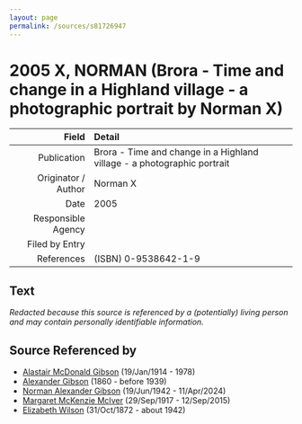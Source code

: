 ```yaml
---
layout: page
permalink: /sources/s81726947
---
```


# 2005 X, NORMAN (Brora - Time and change in a Highland village - a photographic portrait by Norman X)

Field | Detail
---:|:---
Publication | Brora - Time and change in a Highland village - a photographic portrait
Originator / Author | Norman X
Date | 2005
Responsible Agency | 
Filed by Entry | 
References | (ISBN) 0-9538642-1-9

## Text

_Redacted because this source is referenced by a (potentially) living person and may contain personally identifiable information._

## Source Referenced by

* [Alastair McDonald Gibson](../people/@3963708@-alastair-mcdonald-gibson-b1914-1-19-d1978.md) (19/Jan/1914 - 1978)
* [Alexander Gibson](../people/@21968540@-alexander-gibson-b1860-d1939.md) (1860 - before 1939)
* [Norman Alexander Gibson](../people/@86606770@-norman-alexander-gibson-b1942-6-19-d2024-4-11.md) (19/Jun/1942 - 11/Apr/2024)
* [Margaret McKenzie McIver](../people/@24380064@-margaret-mckenzie-mciver-b1917-9-29-d2015-9-12.md) (29/Sep/1917 - 12/Sep/2015)
* [Elizabeth Wilson](../people/@71295041@-elizabeth-wilson-b1872-10-31-d1942.md) (31/Oct/1872 - about 1942)
